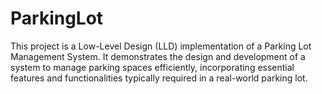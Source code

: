 # ParkingLot
This project is a Low-Level Design (LLD) implementation of a Parking Lot Management System. It demonstrates the design and development of a system to manage parking spaces efficiently, incorporating essential features and functionalities typically required in a real-world parking lot.
